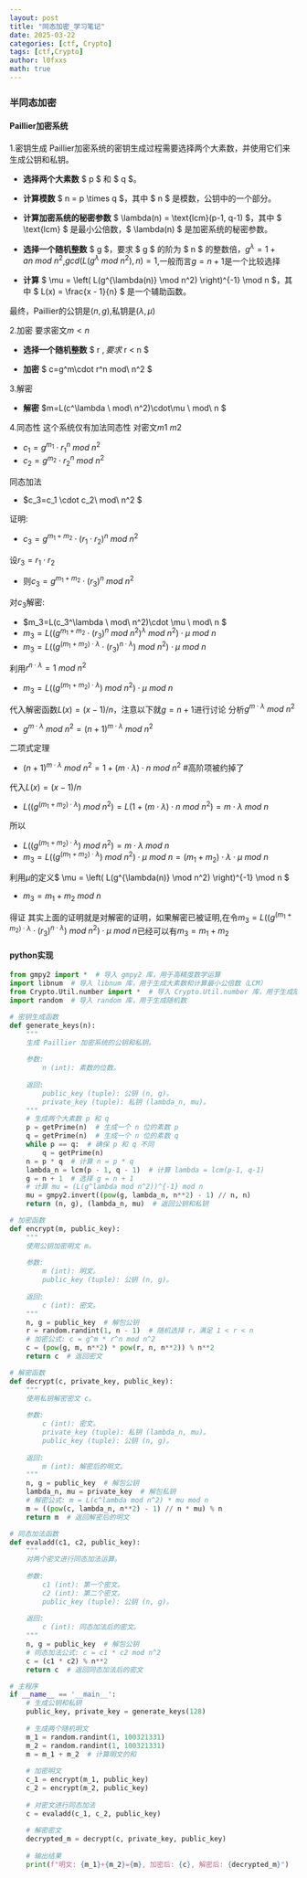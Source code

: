```yaml
---
layout: post
title: "同态加密_学习笔记"
date: 2025-03-22
categories: [ctf, Crypto]
tags: [ctf,Crypto]
author: l0fxxs
math: true
---
```


### 半同态加密

#### Paillier加密系统

1.密钥生成
Paillier加密系统的密钥生成过程需要选择两个大素数，并使用它们来生成公钥和私钥。

- **选择两个大素数** $ p $ 和 $ q $。

- **计算模数** $ n = p \times q $，其中 $ n $ 是模数，公钥中的一个部分。

- **计算加密系统的秘密参数** $ \lambda(n) = \text{lcm}(p-1, q-1) $，其中 $ \text{lcm} $ 是最小公倍数，$ \lambda(n) $ 是加密系统的秘密参数。

- **选择一个随机整数** $ g $，要求 $ g $ 的阶为 $ n $ 的整数倍，$g^\lambda=1+an\ mod\ n^2$,$gcd(L(g^\lambda\ mod\ n^2),n)=1$,一般而言$g=n+1$是一个比较选择
- **计算** $ \mu = \left( L(g^{\lambda(n)} \mod n^2) \right)^{-1} \mod n $，其中 $ L(x) = \frac{x - 1}{n} $ 是一个辅助函数。

最终，Paillier的公钥是$(n,g)$,私钥是$(\lambda,\mu)$

2.加密
要求密文$m < n$

- **选择一个随机整数** $ r $,要求$ r < n $

-  **加密** $ c=g^m\cdot r^n mod\ n^2 $

3.解密

- **解密** $m=L(c^\lambda \ mod\ n^2)\cdot\mu \ mod\ n $

4.同态性
这个系统仅有加法同态性
对密文$m1\ m2$

- $c_1=g^{m_1}\cdot r_1^{n}\ mod\ n^2$
- $c_2=g^{m_2}\cdot r_2^{n}\ mod\ n^2$

同态加法
- $c_3=c_1 \cdot c_2\ mod\ n^2 $

证明:
- $c_3=g^{m_1+m_2}\cdot (r_1\cdot r_2)^{n}\ mod\ n^2$

设$r_3=r_1\cdot r_2$
  
- 则$c_3=g^{m_1+m_2}\cdot (r_3)^{n}\ mod\ n^2$

对$c_3$解密:
- $m_3=L(c_3^\lambda \ mod\ n^2)\cdot \mu \ mod\ n $
- $m_3=L((g^{m_1+m_2}\cdot (r_3)^{n}\ mod\ n^2)^\lambda \ mod\ n^2)\cdot \mu \ mod\ n$
- $m_3=L((g^{(m_1+m_2)\cdot \lambda}\cdot (r_3)^{n\cdot \lambda}) \ mod\ n^2)\cdot \mu \ mod\ n$

利用$r^{n\cdot \lambda}=1\ mod\ n^2$
- $m_3=L((g^{(m_1+m_2)\cdot \lambda}) \ mod\ n^2)\cdot \mu \ mod\ n$

代入解密函数$L(x)=(x-1)/n$，注意以下就$g=n+1$进行讨论
分析$g^{m\cdot \lambda}\ mod\ n^2$
- $g^{m\cdot \lambda}\ mod\ n^2=(n+1)^{m\cdot \lambda}\ mod\ n^2$

二项式定理
- $(n+1)^{m\cdot \lambda}\ mod\ n^2=1+(m\cdot \lambda)\cdot n \ mod\ n^2$    #高阶项被约掉了

代入$L(x)=(x-1)/n$
- $L((g^{(m_1+m_2)\cdot \lambda}) \ mod\ n^2)=L(1+(m\cdot \lambda)\cdot n \ mod\ n^2)=m\cdot \lambda\ mod\ n$

所以
- $L((g^{(m_1+m_2)\cdot \lambda}) \ mod\ n^2)=m\cdot \lambda\ mod\ n$
- $m_3=L((g^{(m_1+m_2)\cdot \lambda}) \ mod\ n^2)\cdot \mu \ mod\ n=(m_1+m_2)\cdot \lambda\cdot \mu\ mod\ n$

利用$\mu$的定义$ \mu = \left( L(g^{\lambda(n)} \mod n^2) \right)^{-1} \mod n $
- $m_3=m_1+m_2\ mod\ n$

得证
其实上面的证明就是对解密的证明，如果解密已被证明,在令$m_3=L((g^{(m_1+m_2)\cdot \lambda}\cdot (r_3)^{n\cdot \lambda}) \ mod\ n^2)\cdot \mu \ mod\ n$已经可以有$m_3=m_1+m_2$


#### python实现
```python
from gmpy2 import *  # 导入 gmpy2 库，用于高精度数学运算
import libnum  # 导入 libnum 库，用于生成大素数和计算最小公倍数（LCM）
from Crypto.Util.number import *  # 导入 Crypto.Util.number 库，用于生成随机数和计算模逆元
import random  # 导入 random 库，用于生成随机数

# 密钥生成函数
def generate_keys(n):
    """
    生成 Paillier 加密系统的公钥和私钥。
    
    参数:
        n (int): 素数的位数。
    
    返回:
        public_key (tuple): 公钥 (n, g)。
        private_key (tuple): 私钥 (lambda_n, mu)。
    """
    # 生成两个大素数 p 和 q
    p = getPrime(n)  # 生成一个 n 位的素数 p
    q = getPrime(n)  # 生成一个 n 位的素数 q
    while p == q:  # 确保 p 和 q 不同
        q = getPrime(n)
    n = p * q  # 计算 n = p * q
    lambda_n = lcm(p - 1, q - 1)  # 计算 lambda = lcm(p-1, q-1)
    g = n + 1  # 选择 g = n + 1
    # 计算 mu = (L(g^lambda mod n^2))^{-1} mod n
    mu = gmpy2.invert((pow(g, lambda_n, n**2) - 1) // n, n)
    return (n, g), (lambda_n, mu)  # 返回公钥和私钥

# 加密函数
def encrypt(m, public_key):
    """
    使用公钥加密明文 m。
    
    参数:
        m (int): 明文。
        public_key (tuple): 公钥 (n, g)。
    
    返回:
        c (int): 密文。
    """
    n, g = public_key  # 解包公钥
    r = random.randint(1, n - 1)  # 随机选择 r，满足 1 < r < n
    # 加密公式: c = g^m * r^n mod n^2
    c = (pow(g, m, n**2) * pow(r, n, n**2)) % n**2
    return c  # 返回密文

# 解密函数
def decrypt(c, private_key, public_key):
    """
    使用私钥解密密文 c。
    
    参数:
        c (int): 密文。
        private_key (tuple): 私钥 (lambda_n, mu)。
        public_key (tuple): 公钥 (n, g)。
    
    返回:
        m (int): 解密后的明文。
    """
    n, g = public_key  # 解包公钥
    lambda_n, mu = private_key  # 解包私钥
    # 解密公式: m = L(c^lambda mod n^2) * mu mod n
    m = ((pow(c, lambda_n, n**2) - 1) // n * mu) % n
    return m  # 返回解密后的明文

# 同态加法函数
def evaladd(c1, c2, public_key):
    """
    对两个密文进行同态加法运算。
    
    参数:
        c1 (int): 第一个密文。
        c2 (int): 第二个密文。
        public_key (tuple): 公钥 (n, g)。
    
    返回:
        c (int): 同态加法后的密文。
    """
    n, g = public_key  # 解包公钥
    # 同态加法公式: c = c1 * c2 mod n^2
    c = (c1 * c2) % n**2
    return c  # 返回同态加法后的密文

# 主程序
if __name__ == '__main__':
    # 生成公钥和私钥
    public_key, private_key = generate_keys(128)
    
    # 生成两个随机明文
    m_1 = random.randint(1, 100321331)
    m_2 = random.randint(1, 100321331)
    m = m_1 + m_2  # 计算明文的和
    
    # 加密明文
    c_1 = encrypt(m_1, public_key)
    c_2 = encrypt(m_2, public_key)
    
    # 对密文进行同态加法
    c = evaladd(c_1, c_2, public_key)
    
    # 解密密文
    decrypted_m = decrypt(c, private_key, public_key)
    
    # 输出结果
    print(f"明文: {m_1}+{m_2}={m}, 加密后: {c}, 解密后: {decrypted_m}")
```





